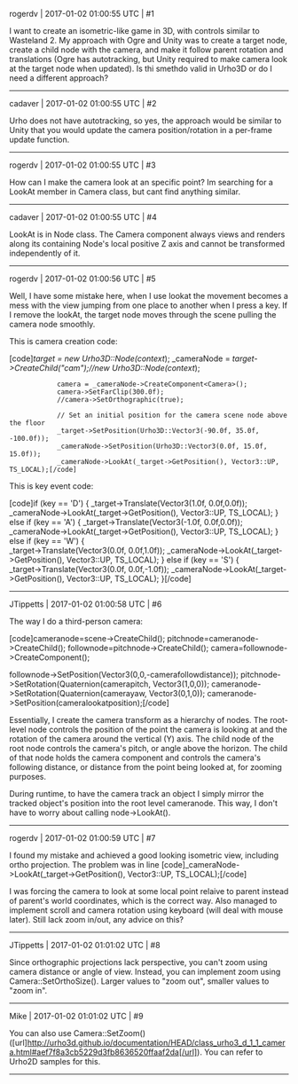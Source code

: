rogerdv | 2017-01-02 01:00:55 UTC | #1

I want to create an isometric-like game in 3D, with controls similar to Wasteland 2. My approach with Ogre and Unity was to create a target node, create a child node with the camera, and make it follow parent rotation and translations (Ogre has autotracking, but Unity required to make camera look at the target node when updated). Is thi smethdo valid in Urho3D or do I need a different approach?

-------------------------

cadaver | 2017-01-02 01:00:55 UTC | #2

Urho does not have autotracking, so yes, the approach would be similar to Unity that you would update the camera position/rotation in a per-frame update function.

-------------------------

rogerdv | 2017-01-02 01:00:55 UTC | #3

How can I make the camera look at an specific point? Im searching for a LookAt member in Camera class, but cant find anything similar.

-------------------------

cadaver | 2017-01-02 01:00:55 UTC | #4

LookAt is in Node class. The Camera component always views and renders along its containing Node's local positive Z axis and cannot be transformed independently of it.

-------------------------

rogerdv | 2017-01-02 01:00:56 UTC | #5

Well, I have some mistake here, when I use lookat the movement becomes a mess with the view jumping from one place to another when I press a key. If I remove the lookAt, the target node moves through the scene pulling the camera node smoothly.

This is camera creation code:

[code]_target = new Urho3D::Node(context_);
				_cameraNode = _target->CreateChild("cam");//new Urho3D::Node(context_);

				camera = _cameraNode->CreateComponent<Camera>();
				camera->SetFarClip(300.0f);
				//camera->SetOrthographic(true);

				// Set an initial position for the camera scene node above the floor
				_target->SetPosition(Urho3D::Vector3(-90.0f, 35.0f, -100.0f));
				_cameraNode->SetPosition(Urho3D::Vector3(0.0f, 15.0f, 15.0f));
				_cameraNode->LookAt(_target->GetPosition(), Vector3::UP, TS_LOCAL);[/code]

This is key event code:

[code]if (key == 'D')
        {
					_target->Translate(Vector3(1.0f, 0.0f,0.0f));
					_cameraNode->LookAt(_target->GetPosition(), Vector3::UP, TS_LOCAL);
				}
				else if (key == 'A')
				{
					_target->Translate(Vector3(-1.0f, 0.0f,0.0f));
					_cameraNode->LookAt(_target->GetPosition(), Vector3::UP, TS_LOCAL);
				}
				else if (key == 'W')
				{					
					_target->Translate(Vector3(0.0f, 0.0f,1.0f));
					_cameraNode->LookAt(_target->GetPosition(), Vector3::UP, TS_LOCAL);
				}
				else if (key == 'S')
				{					
					_target->Translate(Vector3(0.0f, 0.0f,-1.0f));
					_cameraNode->LookAt(_target->GetPosition(), Vector3::UP, TS_LOCAL);
				}[/code]

-------------------------

JTippetts | 2017-01-02 01:00:58 UTC | #6

The way I do a third-person camera:

[code]cameranode=scene->CreateChild();
pitchnode=cameranode->CreateChild();
follownode=pitchnode->CreateChild();
camera=follownode->CreateComponent<Camera>();

follownode->SetPosition(Vector3(0,0,-camerafollowdistance));
pitchnode->SetRotation(Quaternion(camerapitch, Vector3(1,0,0));
cameranode->SetRotation(Quaternion(camerayaw, Vector3(0,1,0));
cameranode->SetPosition(cameralookatposition);[/code]

Essentially, I create the camera transform as a hierarchy of nodes. The root-level node controls the position of the point the camera is looking at and the rotation of the camera around the vertical (Y) axis. The child node of the root node controls the camera's pitch, or angle above the horizon. The child of that node holds the camera component and controls the camera's following distance, or distance from the point being looked at, for zooming purposes.

During runtime, to have the camera track an object I simply mirror the tracked object's position into the root level cameranode. This way, I don't have to worry about calling node->LookAt().

-------------------------

rogerdv | 2017-01-02 01:00:59 UTC | #7

I found my mistake and achieved a good looking isometric view, including ortho projection. The problem was in line
[code]_cameraNode->LookAt(_target->GetPosition(), Vector3::UP, TS_LOCAL);[/code]

I was forcing the camera to look at some local point relaive to parent instead of parent's world coordinates, which is the correct way. Also managed to implement scroll and camera rotation using keyboard (will deal with mouse later). 
Still lack zoom in/out, any advice on this?

-------------------------

JTippetts | 2017-01-02 01:01:02 UTC | #8

Since orthographic projections lack perspective, you can't zoom using camera distance or angle of view. Instead, you can implement zoom using Camera::SetOrthoSize(). Larger values to "zoom out", smaller values to "zoom in".

-------------------------

Mike | 2017-01-02 01:01:02 UTC | #9

You can also use Camera::SetZoom() ([url]http://urho3d.github.io/documentation/HEAD/class_urho3_d_1_1_camera.html#aef7f8a3cb5229d3fb8636520ffaaf2da[/url]).
You can refer to Urho2D samples for this.

-------------------------

